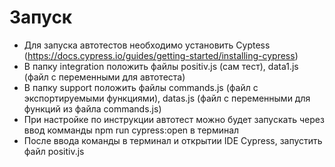 # Запуск
- Для запуска автотестов необходимо установить Cyptess (https://docs.cypress.io/guides/getting-started/installing-cypress)
- В папку integration положить файлы positiv.js (сам тест), data1.js (файл с переменными для автотеста)
- В папку support положить файлы commands.js (файл с экспортируемыми функциями), datas.js (файл с переменными для функций из файла commands.js)
- При настройке по инструкции автотест можно будет запускать через ввод комманды npm run cypress:open
 в терминал
- После ввода команды в терминал и открытии IDE Cypress, запустить файл positiv.js

